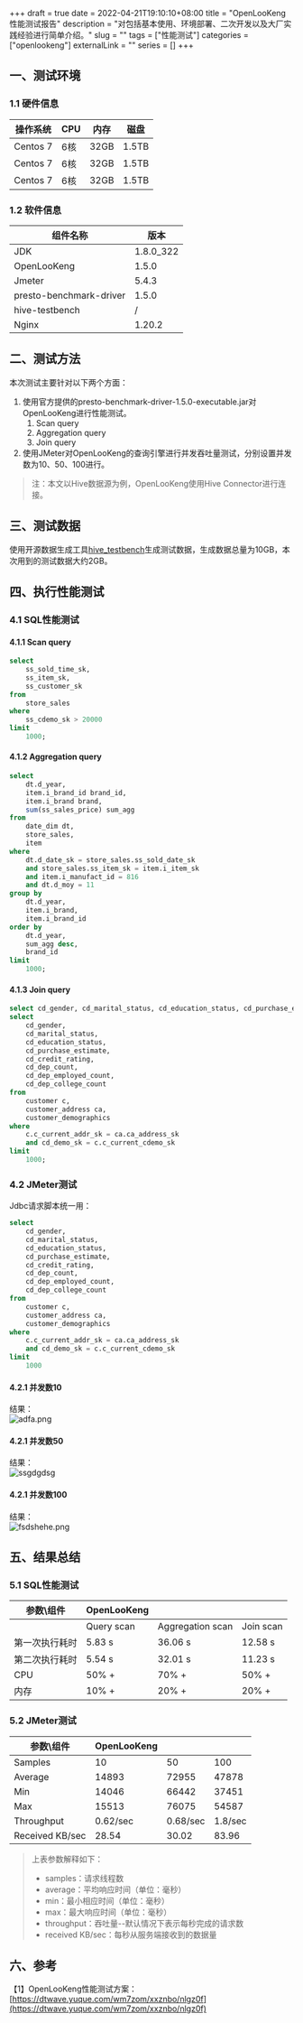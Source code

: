 +++
draft = true
date = 2022-04-21T19:10:10+08:00
title = "OpenLooKeng性能测试报告"
description = "对包括基本使用、环境部署、二次开发以及大厂实践经验进行简单介绍。"
slug = ""
tags = ["性能测试"]
categories = ["openlookeng"]
externalLink = ""
series = []
+++
<a name="nBr1t"></a>
## 一、测试环境
<a name="JcuDU"></a>
### 1.1 硬件信息
| 操作系统 | CPU | 内存 | 磁盘 |
| --- | --- | --- | --- |
| Centos 7 | 6核 | 32GB | 1.5TB |
| Centos 7 | 6核 | 32GB | 1.5TB |
| Centos 7 | 6核 | 32GB | 1.5TB |

<a name="k4Hjq"></a>
### 1.2 软件信息
| 组件名称 | 版本 |
| --- | --- |
| JDK | 1.8.0_322 |
| OpenLooKeng | 1.5.0 |
| Jmeter | 5.4.3 |
| presto-benchmark-driver | 1.5.0 |
| hive-testbench | / |
| Nginx | 1.20.2 |

<a name="bJ8Oo"></a>
## 二、测试方法
本次测试主要针对以下两个方面：

1. 使用官方提供的presto-benchmark-driver-1.5.0-executable.jar对OpenLooKeng进行性能测试。
    1. Scan query
    1. Aggregation query
    1. Join query
2. 使用JMeter对OpenLooKeng的查询引擎进行并发吞吐量测试，分别设置并发数为10、50、100进行。
> 注：本文以Hive数据源为例，OpenLooKeng使用Hive Connector进行连接。

<a name="VN2zq"></a>
## 三、测试数据
使用开源数据生成工具[hive_testbench](https://github.com/hortonworks/hive-testbench/)生成测试数据，生成数据总量为10GB，本次用到的测试数据大约2GB。
<a name="SxMt4"></a>
## 四、执行性能测试
<a name="sD9Yx"></a>
### 4.1 SQL性能测试
<a name="ev0Sb"></a>
#### 4.1.1 Scan query
```sql
select
    ss_sold_time_sk,
    ss_item_sk,
    ss_customer_sk
from
    store_sales
where
    ss_cdemo_sk > 20000
limit
    1000;
```
<a name="PjW6W"></a>
#### 4.1.2 Aggregation query
```sql
select
    dt.d_year,
    item.i_brand_id brand_id,
    item.i_brand brand,
    sum(ss_sales_price) sum_agg
from
    date_dim dt,
    store_sales,
    item
where
    dt.d_date_sk = store_sales.ss_sold_date_sk
    and store_sales.ss_item_sk = item.i_item_sk
    and item.i_manufact_id = 816
    and dt.d_moy = 11
group by
    dt.d_year,
    item.i_brand,
    item.i_brand_id
order by
    dt.d_year,
    sum_agg desc,
    brand_id
limit
    1000;
```
<a name="D9Z2h"></a>
#### 4.1.3 Join query
```sql
select cd_gender, cd_marital_status, cd_education_status, cd_purchase_estimate, cd_credit_rating, cd_dep_count, cd_dep_employed_count, cd_dep_college_count from customer c,customer_address ca,customer_demographics where c.c_current_addr_sk = ca.ca_address_sk and cd_demo_sk = c.c_current_cdemo_sk limit 1000;
select
    cd_gender,
    cd_marital_status,
    cd_education_status,
    cd_purchase_estimate,
    cd_credit_rating,
    cd_dep_count,
    cd_dep_employed_count,
    cd_dep_college_count
from
    customer c,
    customer_address ca,
    customer_demographics
where
    c.c_current_addr_sk = ca.ca_address_sk
    and cd_demo_sk = c.c_current_cdemo_sk
limit
    1000;

```
<a name="q7kTb"></a>
### 4.2 JMeter测试
Jdbc请求脚本统一用：
```sql
select
    cd_gender,
    cd_marital_status,
    cd_education_status,
    cd_purchase_estimate,
    cd_credit_rating,
    cd_dep_count,
    cd_dep_employed_count,
    cd_dep_college_count
from
    customer c,
    customer_address ca,
    customer_demographics
where
    c.c_current_addr_sk = ca.ca_address_sk
    and cd_demo_sk = c.c_current_cdemo_sk
limit
    1000
```
<a name="xSfYQ"></a>
#### 4.2.1 并发数10
结果：<br />![adfa.png](../../../images/adfa.png)
<a name="m1pT0"></a>
#### 4.2.1 并发数50
结果：<br />![ssgdgdsg](../../../images/ssgdgdsg.png)
<a name="rSkba"></a>
#### 4.2.1 并发数100
结果：<br />![fsdshehe.png](../../../images/fsdshehe.png)
<a name="zzAek"></a>
## 五、结果总结
<a name="fdlKG"></a>
### 5.1 SQL性能测试
| 参数\\组件 | OpenLooKeng |  |  |
| --- | --- | --- | --- |
|  | Query scan | Aggregation scan | Join scan |
| 第一次执行耗时 | 5.83 s | 36.06 s | 12.58 s |
| 第二次执行耗时 | 5.54 s | 32.01 s | 11.23 s |
| CPU | 50% + | 70% + | 50% + |
| 内存 | 10% + | 20% + | 20% + |

<a name="oY7Al"></a>
### 5.2 JMeter测试
| 参数\\组件 | OpenLooKeng |  |  |
| --- | --- | --- | --- |
| Samples | 10 | 50 | 100 |
| Average | 14893 | 72955 | 47878 |
| Min | 14046 | 66442 | 37451 |
| Max | 15513 | 76075 | 54587 |
| Throughput | 0.62/sec | 0.68/sec | 1.8/sec |
| Received KB/sec | 28.54 | 30.02 | 83.96 |

> 上表参数解释如下：
> - samples：请求线程数
> - average：平均响应时间（单位：毫秒）
> - min：最小相应时间（单位：毫秒）
> - max：最大响应时间（单位：毫秒）
> - throughput：吞吐量--默认情况下表示每秒完成的请求数
> - received KB/sec：每秒从服务端接收到的数据量

<a name="WblH2"></a>
## 六、参考
【1】OpenLooKeng性能测试方案：[https://dtwave.yuque.com/wm7zom/xxznbo/nlgz0f](https://dtwave.yuque.com/wm7zom/xxznbo/nlgz0f)
